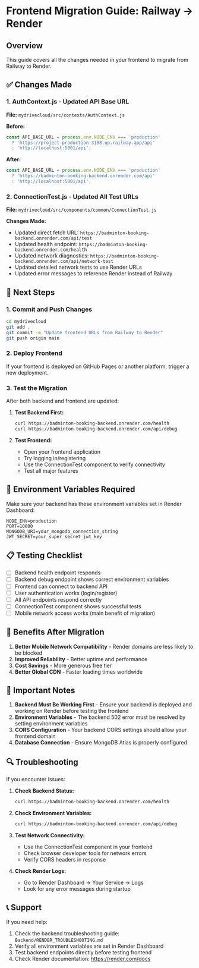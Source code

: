 # Frontend Migration Guide: Railway → Render

## Overview
This guide covers all the changes needed in your frontend to migrate from Railway to Render.

## ✅ Changes Made

### 1. **AuthContext.js** - Updated API Base URL
**File:** `mydrivecloud/src/contexts/AuthContext.js`

**Before:**
```javascript
const API_BASE_URL = process.env.NODE_ENV === 'production' 
  ? 'https://project-production-3188.up.railway.app/api'
  : 'http://localhost:5001/api';
```

**After:**
```javascript
const API_BASE_URL = process.env.NODE_ENV === 'production' 
  ? 'https://badminton-booking-backend.onrender.com/api'
  : 'http://localhost:5001/api';
```

### 2. **ConnectionTest.js** - Updated All Test URLs
**File:** `mydrivecloud/src/components/common/ConnectionTest.js`

**Changes Made:**
- Updated direct fetch URL: `https://badminton-booking-backend.onrender.com/api/test`
- Updated health endpoint: `https://badminton-booking-backend.onrender.com/health`
- Updated network diagnostics: `https://badminton-booking-backend.onrender.com/api/network-test`
- Updated detailed network tests to use Render URLs
- Updated error messages to reference Render instead of Railway

## 🚀 Next Steps

### 1. **Commit and Push Changes**
```bash
cd mydrivecloud
git add .
git commit -m "Update frontend URLs from Railway to Render"
git push origin main
```

### 2. **Deploy Frontend**
If your frontend is deployed on GitHub Pages or another platform, trigger a new deployment.

### 3. **Test the Migration**
After both backend and frontend are updated:

1. **Test Backend First:**
   ```bash
   curl https://badminton-booking-backend.onrender.com/health
   curl https://badminton-booking-backend.onrender.com/api/debug
   ```

2. **Test Frontend:**
   - Open your frontend application
   - Try logging in/registering
   - Use the ConnectionTest component to verify connectivity
   - Test all major features

## 🔧 Environment Variables Required

Make sure your backend has these environment variables set in Render Dashboard:

```
NODE_ENV=production
PORT=10000
MONGODB_URI=your_mongodb_connection_string
JWT_SECRET=your_super_secret_jwt_key
```

## 📋 Testing Checklist

- [ ] Backend health endpoint responds
- [ ] Backend debug endpoint shows correct environment variables
- [ ] Frontend can connect to backend API
- [ ] User authentication works (login/register)
- [ ] All API endpoints respond correctly
- [ ] ConnectionTest component shows successful tests
- [ ] Mobile network access works (main benefit of migration)

## 🎯 Benefits After Migration

1. **Better Mobile Network Compatibility** - Render domains are less likely to be blocked
2. **Improved Reliability** - Better uptime and performance
3. **Cost Savings** - More generous free tier
4. **Better Global CDN** - Faster loading times worldwide

## 🚨 Important Notes

1. **Backend Must Be Working First** - Ensure your backend is deployed and working on Render before testing the frontend
2. **Environment Variables** - The backend 502 error must be resolved by setting environment variables
3. **CORS Configuration** - Your backend CORS settings should allow your frontend domain
4. **Database Connection** - Ensure MongoDB Atlas is properly configured

## 🔍 Troubleshooting

If you encounter issues:

1. **Check Backend Status:**
   ```bash
   curl https://badminton-booking-backend.onrender.com/health
   ```

2. **Check Environment Variables:**
   ```bash
   curl https://badminton-booking-backend.onrender.com/api/debug
   ```

3. **Test Network Connectivity:**
   - Use the ConnectionTest component in your frontend
   - Check browser developer tools for network errors
   - Verify CORS headers in response

4. **Check Render Logs:**
   - Go to Render Dashboard → Your Service → Logs
   - Look for any error messages during startup

## 📞 Support

If you need help:
1. Check the backend troubleshooting guide: `Backend/RENDER_TROUBLESHOOTING.md`
2. Verify all environment variables are set in Render Dashboard
3. Test backend endpoints directly before testing frontend
4. Check Render documentation: https://render.com/docs 